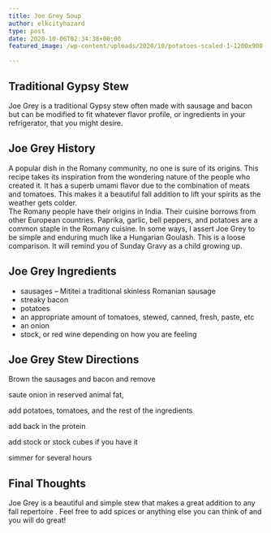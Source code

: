 ```yaml
---
title: Joe Grey Soup
author: elkcityhazard
type: post
date: 2020-10-06T02:34:38+00:00
featured_image: /wp-content/uploads/2020/10/potatoes-scaled-1-1200x900.jpg

---
```

## Traditional Gypsy Stew

Joe Grey is a traditional Gypsy stew often made with sausage and bacon but can be modified to fit whatever flavor profile, or ingredients in your refrigerator, that you might desire. 

## Joe Grey History

A popular dish in the Romany community, no one is sure of its origins. This recipe takes its inspiration from the wondering nature of the people who created it. It has a superb umami flavor due to the combination of meats and tomatoes. This makes it a beautiful fall addition to lift your spirits as the weather gets colder.  
The Romany people have their origins in India. Their cuisine borrows from other European countries. Paprika, garlic, bell peppers, and potatoes are a common staple in the Romany cuisine. In some ways, I assert Joe Grey to be simple and enduring much like a Hungarian Goulash. This is a loose comparison. It will remind you of Sunday Gravy as a child growing up. 

## Joe Grey Ingredients

  * sausages &#8211; Mititei a traditional skinless Romanian sausage 
  * streaky bacon 
  * potatoes 
  * an appropriate amount of tomatoes, stewed, canned, fresh, paste, etc 
  * an onion 
  * stock, or red wine depending on how you are feeling 

## Joe Grey Stew Directions

Brown the sausages and bacon and remove

saute onion in reserved animal fat, 

add potatoes, tomatoes, and the rest of the ingredients

add back in the protein

add stock or stock cubes if you have it

simmer for several hours

## Final Thoughts

Joe Grey is a beautiful and simple stew that makes a great addition to any fall repertoire . Feel free to add spices or anything else you can think of and you will do great!